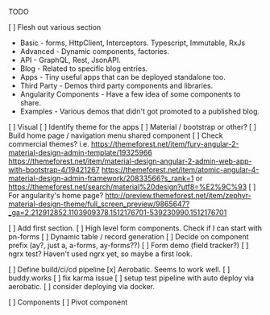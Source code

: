 TODO

[ ] Flesh out various section
  * Basic - forms, HttpClient, Interceptors. Typescript, Immutable, RxJs
  * Advanced - Dynamic components, factories.
  * API - GraphQL, Rest, JsonAPI.
  * Blog - Related to specific blog entries.
  * Apps - Tiny useful apps that can be deployed standalone too.
  * Third Party - Demos third party components and libraries.
  * Angularity Components - Have a few idea of some components to share.
  * Examples - Various demos that didn't got promoted to a published blog.

[ ] Visual
  [ ] Identify theme for the apps
  [ ] Material / bootstrap or other?
  [ ] Build home page / navigation menu shared component
  [ ] Check commercial themes? i.e. https://themeforest.net/item/fury-angular-2-material-design-admin-template/19325966
  https://themeforest.net/item/material-design-angular-2-admin-web-app-with-bootstrap-4/19421267
  https://themeforest.net/item/atomic-angular-4-material-design-admin-framework/20833566?s_rank=1
  or https://themeforest.net/search/material%20design?utf8=%E2%9C%93
  [ ] For angularity's home page? http://preview.themeforest.net/item/zephyr-material-design-theme/full_screen_preview/9865647?_ga=2.212912852.1103909378.1512176701-539230990.1512176701

[ ] Add first section.
  [ ] High level form components. Check if I can start with pn-forms
  [ ] Dynamic table / record generation
  [ ] Decide on component prefix (ay?, just a, a-forms, ay-forms??)
  [ ] Form demo (field tracker?)
  [ ] ngrx test? Haven't used ngrx yet, so maybe a first look.


[ ] Define build/ci/cd pipeline
  [x] Aerobatic. Seems to work well.
  [ ] buddy.works
    [ ] fix karma issue
    [ ] setup test pipeline with auto deploy via aerobatic.
    [ ] consider deploying via docker.

[ ] Components
  [ ] Pivot component
